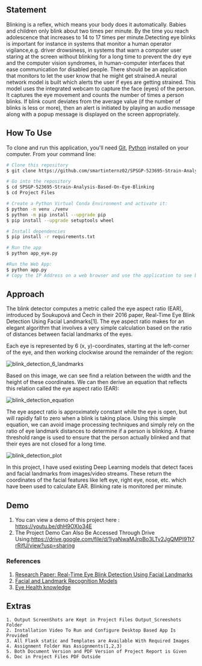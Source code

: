 ## Statement
Blinking is a reflex, which means your body does it automatically. Babies and children only blink about two times per minute. By the time you reach adolescence that increases to 14 to 17 times per minute.Detecting eye blinks is important for instance in systems that monitor a human operator vigilance,e.g. driver drowsiness, in systems that warn a computer user staring at the screen without blinking for a long time to prevent the dry eye and the computer vision syndromes, in human-computer interfaces that ease communication for disabled people. There should be an application that monitors to let the user know that he might get strained.A neural network model is built which alerts the user if eyes are getting strained. This model uses the integrated webcam to capture the face (eyes) of the person. It captures the eye movement and counts the number of times a person blinks. If blink count deviates from the average value (if the number of blinks is less or more), then an alert is initiated by playing an audio message along with a popup message is displayed on the screen appropriately.
## How To Use



To clone and run this application, you'll need [Git](https://git-scm.com), [Python](https://www.python.org/) installed on your computer. From your command line:

```bash
# Clone this repository
$ git clone https://github.com/smartinternz02/SPSGP-523695-Strain-Analysis-Based-On-Eye-Blinking.git

# Go into the repository
$ cd SPSGP-523695-Strain-Analysis-Based-On-Eye-Blinking
$ cd Project Files

# Create a Python Virtual Conda Environment and activate it: 
$ python -m venv ./venv
$ python -m pip install --upgrade pip
$ pip install --upgrade setuptools wheel

# Install dependencies
$ pip install -r requirements.txt

# Run the app
$ python app_eye.py

#Run the Web App:
$ python app.py
# Copy the IP Address on a web browser and use the application to see blink detection in real-time

```


## Approach

The blink detector computes a metric called the eye aspect ratio (EAR), introduced by Soukupová and Čech in their 2016 paper, Real-Time Eye Blink Detection Using Facial Landmarks[1]. The eye aspect ratio makes for an elegant algorithm that involves a very simple calculation based on the ratio of distances between facial landmarks of the eyes. 

Each eye is represented by 6 (x, y)-coordinates, starting at the left-corner of the eye, and then working clockwise around the remainder of the region:

![blink_detection_6_landmarks](https://user-images.githubusercontent.com/37685052/91079233-6ccfdf00-e661-11ea-8804-25269701d328.jpg) 

Based on this image, we can see find a relation between the width and the height of these coordinates. We can then derive an equation that reflects this relation called the eye aspect ratio (EAR): 

![blink_detection_equation](https://user-images.githubusercontent.com/37685052/91079328-8a04ad80-e661-11ea-90b7-01d89fad71d2.png)

The eye aspect ratio is approximately constant while the eye is open, but will rapidly fall to zero when a blink is taking place. Using this simple equation, we can avoid image processing techniques and simply rely on the ratio of eye landmark distances to determine if a person is blinking. A frame threshold range is used to ensure that the person actually blinked and that their eyes are not closed for a long time.

![blink_detection_plot](https://user-images.githubusercontent.com/37685052/91079315-87a25380-e661-11ea-9f03-9c32bee8f9cc.jpg)

In this project, I have used existing Deep Learning models that detect faces and facial landmarks from images/video streams. These return the coordinates of the facial features like left eye, right eye, nose, etc. which have been used to calculate EAR. Blinking rate is monitored per minute.


## Demo 

1. You can view a demo of this project here : https://youtu.be/dhH9OXlo34E
2. The Project Demo Can Also Be Accessed Through Drive Using:https://drive.google.com/file/d/1iyaNwaMJrpBo3LTv2JgQMPI9Tt7rRjfU/view?usp=sharing 

### References

1. [Research Paper: Real-Time Eye Blink Detection Using Facial Landmarks](http://vision.fe.uni-lj.si/cvww2016/proceedings/papers/05.pdf)
2. [Facial and Landmark Recognition Models](http://dlib.net/)
3. [Eye Health knowledge](https://visionsource.com/blog/are-you-blinking-enough/)

## Extras
    1. Output ScreenShots are Kept in Project Files Output_Screeshots Folder
    2. Installation Video To Run and Configure Desktop Based App Is Provided
    3. All Flask static and Templates are Available With Required Images
    4. Assignment Folder Has Assignments(1,2,3)
    5. Both Document Version and PDF Version of Project Report is Given
    6. Doc in Project Files PDF Outside
